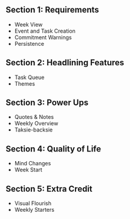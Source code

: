 ## Section 1: Requirements

- Week View
- Event and Task Creation
- Commitment Warnings
- Persistence

## Section 2: Headlining Features

- Task Queue
- Themes

## Section 3: Power Ups

- Quotes & Notes
- Weekly Overview
- Taksie-backsie

## Section 4: Quality of Life

- Mind Changes
- Week Start

## Section 5: Extra Credit

- Visual Flourish
- Weekly Starters
